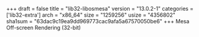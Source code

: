 +++
draft = false
title = "lib32-libosmesa"
version = "13.0.2-1"
categories = ['lib32-extra']
arch = "x86_64"
size = "1259256"
usize = "4356802"
sha1sum = "63dac9c19ea9dd969773cac9afa5a67570050be6"
+++
Mesa Off-screen Rendering (32-bit)